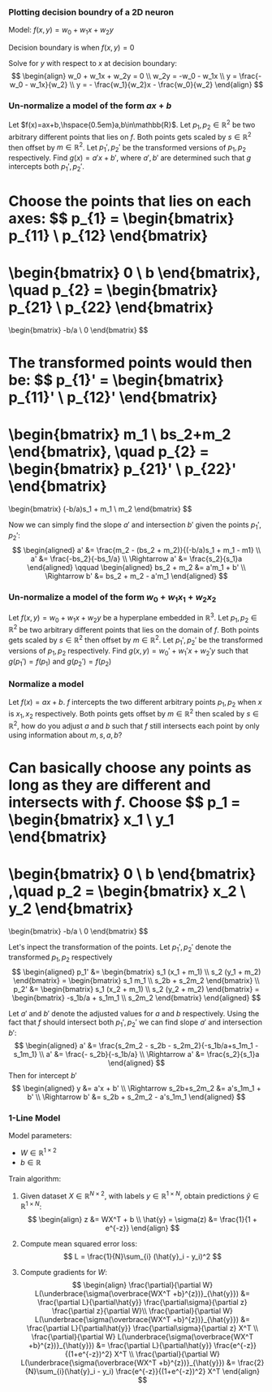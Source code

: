 ### Plotting decision boundry of a 2D neuron
Model: $f(x,y) = w_0 + w_1x + w_2y$

Decision boundary is when $f(x,y) = 0$

Solve for $y$ with respect to $x$ at decision boundary:
$$
\begin{align}
    w_0 + w_1x + w_2y = 0 \\
    w_2y = -w_0 - w_1x \\
    y = \frac{-w_0 - w_1x}{w_2} \\
    y = - \frac{w_1}{w_2}x - \frac{w_0}{w_2}
\end{align}
$$

### Un-normalize a model of the form $ax + b$
Let $f(x)=ax+b,\hspace{0.5em}a,b\in\mathbb{R}$. Let $p_1, p_2 \in \mathbb{R}^2$ be two arbitrary different points that lies on $f$. Both points gets scaled by $s\in\mathbb{R}^2$ then offset by $m\in\mathbb{R}^2$. Let $p_1', p_2'$ be the transformed versions of $p_1, p_2$ respectively. Find $g(x) = a'x + b'$, where $a',b'$ are determined such that $g$ intercepts both $p_1', p_2'$.

Choose the points that lies on each axes:
$$
p_{1} =
\begin{bmatrix}
    p_{11} \\
    p_{12}
\end{bmatrix}
=
\begin{bmatrix}
    0 \\
    b
\end{bmatrix},
\quad
p_{2} =
\begin{bmatrix}
    p_{21} \\
    p_{22}
\end{bmatrix}
=
\begin{bmatrix}
    -b/a \\
    0
\end{bmatrix}
$$

The transformed points would then be:
$$
p_{1}' =
\begin{bmatrix}
    p_{11}' \\
    p_{12}'
\end{bmatrix}
=
\begin{bmatrix}
    m_1 \\
    bs_2+m_2
\end{bmatrix},
\quad
p_{2} =
\begin{bmatrix}
    p_{21}' \\
    p_{22}'
\end{bmatrix}
=
\begin{bmatrix}
    (-b/a)s_1 + m_1 \\
    m_2
\end{bmatrix}
$$

Now we can simply find the slope $a'$ and intersection $b'$ given the points $p_1', p_2'$:
$$
\begin{aligned}
    a' &= \frac{m_2 - (bs_2 + m_2)}{(-b/a)s_1 + m_1 - m1} \\
    a' &= \frac{-bs_2}{-bs_1/a} \\
    \Rightarrow a' &= \frac{s_2}{s_1}a
\end{aligned}
\qquad
\begin{aligned}
    bs_2 + m_2 &= a'm_1 + b' \\
    \Rightarrow b' &= bs_2 + m_2 - a'm_1
\end{aligned}
$$

### Un-normalize a model of the form $w_0 + w_1x_1 + w_2x_2$
Let $f(x, y) = w_0 + w_1x + w_2y$ be a hyperplane embedded in $\mathbb{R}^3$. Let $p_1, p_2 \in \mathbb{R}^2$ be two arbitrary different points that lies on the domain of $f$. Both points gets scaled by $s\in\mathbb{R}^2$ then offset by $m\in\mathbb{R}^2$. Let $p_1', p_2'$ be the transformed versions of $p_1, p_2$ respectively. Find $g(x, y) = w_0' + w_1'x + w_2'y$ such that $g(p_1') = f(p_1)$ and $g(p_2') = f(p_2)$
<!-- Obtaining a line in the form $y = ax + b$ given a hyperplane $w_0 + w_1x_1 + w_2x_2 = 0$ can be achieved by simply isolating $x_2$
$$
\begin{aligned}
    w_2x_2 &= -w_0 - w_1x_1 \\
    x_2 &= -\frac{w_1}{w_2}x_1 - \frac{w_0}{w_2}
\end{aligned}
$$
Let $y = x_2$, $x = x_1$, and it is clear that it is in the form $y = ax+ b $
$$
y = -\frac{w_1}{w_2}x - \frac{w_0}{w_2}
$$
where
$$ 
a = -\frac{w_1}{w_2},\quad b = - \frac{w_0}{w_2} 
$$
From above we can "unnormalize" the line by doing
$$
a' = \frac{s_2}{s_1} a,\quad b' = bs_2 + m_2 - a'm_1
$$ -->


### Normalize a model
Let $f(x) = ax + b$. $f$ intercepts the two different arbitrary points $p_1, p_2$ when $x$ is $x_1, x_2$ respectively. Both points gets offset by $m\in\mathbb{R}^2$ then scaled by $s\in\mathbb{R}^2$, how do you adjust $a$ and $b$ such that $f$ still intersects each point by only using information about $m, s, a, b$?

Can basically choose any points as long as they are different and intersects with $f$. Choose
$$
p_1 =
\begin{bmatrix}
    x_1 \\
    y_1
\end{bmatrix}
=
\begin{bmatrix}
    0 \\
    b
\end{bmatrix}
,\quad
p_2 =
\begin{bmatrix}
    x_2 \\
    y_2
\end{bmatrix}
=
\begin{bmatrix}
    -b/a \\
    0
\end{bmatrix}
$$

Let's inpect the transformation of the points. Let $p_1', p_2'$ denote the transformed $p_1, p_2$ respectively
$$
\begin{aligned}
    p_1' &=
    \begin{bmatrix}
        s_1 (x_1 + m_1) \\
        s_2 (y_1 + m_2)
    \end{bmatrix}
    =
    \begin{bmatrix}
        s_1 m_1 \\
        s_2b + s_2m_2
    \end{bmatrix}
    \\
    p_2' &=
    \begin{bmatrix}
        s_1 (x_2 + m_1) \\
        s_2 (y_2 + m_2)
    \end{bmatrix}
    =
    \begin{bmatrix}
        -s_1b/a + s_1m_1 \\
        s_2m_2
    \end{bmatrix}
\end{aligned}
$$

Let $a'$ and $b'$ denote the adjusted values for $a$ and $b$ respectively. Using the fact that $f$ should intersect both $p_1', p_2'$ we can find slope $a'$ and intersection $b'$:
$$
\begin{aligned}
    a' &= \frac{s_2m_2 - s_2b - s_2m_2}{-s_1b/a+s_1m_1 - s_1m_1} \\
    a' &= \frac{- s_2b}{-s_1b/a} \\
    \Rightarrow a' &= \frac{s_2}{s_1}a
\end{aligned}
$$
Then for intercept $b'$
$$
\begin{aligned}
    y &= a'x + b' \\
    \Rightarrow s_2b+s_2m_2 &= a's_1m_1 + b' \\
    \Rightarrow b' &= s_2b + s_2m_2 - a's_1m_1
\end{aligned}
$$
<!-- $$
\begin{aligned}
    a' &= \frac{s_2 (y_2 + m_2) - s_2 (y_1 + m_2)}{s_1 (x_2 + m_1) - s_1 (x_1 + m_1)} \\
    a' &= \frac{s_2y_2 - s_2y_1}{s_1x_2 - s_1x_1} \\
    \Rightarrow a' &= -\frac{s_2b}{s_1b/a} =- \frac{s_2}{s_1}a
\end{aligned}
\qquad
\begin{aligned}
    b' &= s_2 (y_1 + m_2) - as_1 (x_1 + m_1) \\
    b' &= s_2y_1 + s_2m_2 - as_1x_1 + as_1m_1 \\
    \Rightarrow b' &= s_2b + s_2m_2 + as_1m_1
\end{aligned}
\qquad
\begin{aligned}
\end{aligned}
$$ -->

### 1-Line Model
Model parameters:
- $W\in\mathbb{R}^{1\times2}$
- $b\in\mathbb{R}$

Train algorithm:

1. Given dataset $X\in\mathbb{R}^{N\times2}$, with labels $y\in\mathbb{R}^{1\times N}$, obtain predictions $\hat{y}\in\mathbb{R}^{1\times N}$:
    $$
    \begin{align}
    z &= WX^T + b \\
    \hat{y} = \sigma(z) &= \frac{1}{1 + e^{-z}}
    \end{align}
    $$

1. Compute mean squared error loss:
    $$
    L = \frac{1}{N}\sum_{i} (\hat{y}_i - y_i)^2
    $$

1. Compute gradients for $W$:
    $$
    \begin{align}
        \frac{\partial}{\partial W} L(\underbrace{\sigma(\overbrace{WX^T +b}^{z})}_{\hat{y}}) &= \frac{\partial L}{\partial\hat{y}} \frac{\partial\sigma}{\partial z} \frac{\partial z}{\partial W}\\
        \frac{\partial}{\partial W} L(\underbrace{\sigma(\overbrace{WX^T +b}^{z})}_{\hat{y}}) &= \frac{\partial L}{\partial\hat{y}} \frac{\partial\sigma}{\partial z} X^T
        \\
        \frac{\partial}{\partial W} L(\underbrace{\sigma(\overbrace{WX^T +b}^{z})}_{\hat{y}}) &= \frac{\partial L}{\partial\hat{y}} \frac{e^{-z}}{(1+e^{-z})^2} X^T
        \\
        \frac{\partial}{\partial W} L(\underbrace{\sigma(\overbrace{WX^T +b}^{z})}_{\hat{y}}) &= \frac{2}{N}\sum_{i}(\hat{y}_i - y_i) \frac{e^{-z}}{(1+e^{-z})^2} X^T
    \end{align}
    $$

